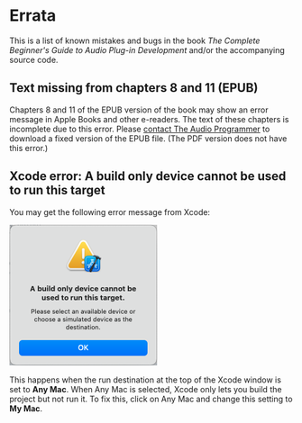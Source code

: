 # Errata

This is a list of known mistakes and bugs in the book *The Complete Beginner's Guide to Audio Plug-in Development* and/or the accompanying source code.

## Text missing from chapters 8 and 11 (EPUB)

Chapters 8 and 11 of the EPUB version of the book may show an error message in Apple Books and other e-readers. The text of these chapters is incomplete due to this error. Please [contact The Audio Programmer](https://www.theaudioprogrammer.com/contact) to download a fixed version of the EPUB file. (The PDF version does not have this error.)

## Xcode error: A build only device cannot be used to run this target

You may get the following error message from Xcode:

![](Images/BuildOnlyDeviceError.png)

This happens when the run destination at the top of the Xcode window is set to **Any Mac**. When Any Mac is selected, Xcode only lets you build the project but not run it. To fix this, click on Any Mac and change this setting to **My Mac**.
